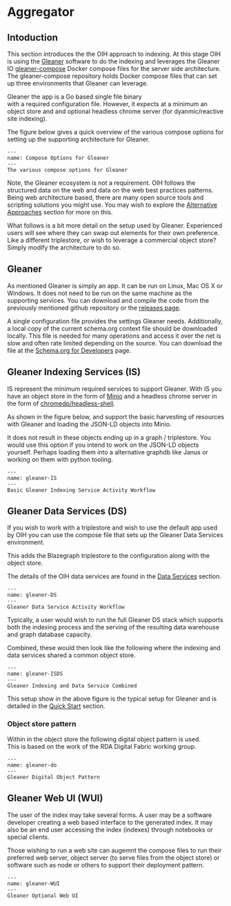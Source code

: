 # Aggregator

## Intoduction


This section introduces the the OIH approach to indexing. At this stage OIH is 
using the [Gleaner](https://github.com/earthcubearchitecture-project418/gleaner) software to do the indexing and leverages the Gleaner IO 
[gleaner-compose](https://github.com/gleanerio/gleaner-compose) Docker 
compose files for the server side architecture. The gleaner-compose repository holds Docker compose files that can set up three environments
that Gleaner can leverage.

Gleaner the app is a Go based single file binary  
with a required configuration file.  However, it expects at a minimum an object store and 
and optional headless chrome server (for dyanmic/reactive site indexing).  

The figure below gives a quick overview of the various compose options for setting up 
the supporting architecture for Gleaner. 


```{figure} ./images/composeOptions.png
---
name: Compose Options for Gleaner
---
The various compose options for Gleaner
```

Note, the Gleaner ecosystem is not a requirement.  OIH follows the structured data on the web and data on the web best practices patterns.  Being web architecture based, there are many open source tools and scripting solutions you might use.  You may wish to explore the [Alternative Approaches](alternatives.md) section for more on this.


What follows is a bit more detail on the setup used by Gleaner.  Experienced users will 
see where they can swap out elements for their own preference.  Like a different 
triplestore, or wish to leverage a commercial object store?  Simply modify the architecture
to do so.  

## Gleaner

As mentioned Gleaner is simply an app.  It can be run on Linux, Mac OS X or Windows.  It does
not need to be run on the same machine as the supporting services.  You can download and 
compile the code from the previously mentioned github repository or 
the [releases page](https://github.com/earthcubearchitecture-project418/gleaner/releases). 

A single configuration file provides the settings Gleaner needs.  Additionally, a local 
copy of the current schema.org context file should be downloaded locally.  This file is needed
for many operations and access it over the net is slow and often rate limited depending on the 
source.   You can download the file at the [Schema.org for Developers](https://schema.org/docs/developers.html) page.  


## Gleaner Indexing Services (IS)

IS represent the minimum required services to support Gleaner.  With IS you have an object
store in the form of [Minio](https://min.io/) and a headless chrome server in the form of 
[chromedp/headless-shell](https://hub.docker.com/r/chromedp/headless-shell).  

As shown in the figure below, and support the basic harvesting of resources with Gleaner
and loading the JSON-LD objects into Minio.

It does not result in these objects ending up in a graph / triplestore.   You would use
this option if you intend to work on the JSON-LD objects yourself.  Perhaps loading 
them into a alternative graphdb like Janus or working on them with python tooling. 


```{figure} ./images/gleaner1.png
---
name: gleaner-IS
---
Basic Gleaner Indexing Service Activity Workflow
```

## Gleaner Data Services (DS)

If you wish to work with a triplestore and wish to use the default app used by OIH
you can use the compose file that sets up the Gleaner Data Services environment.  

This adds the Blazegraph triplestore to the configuration along with the object store. 

The details of the OIH data services are found in the
 [Data Services](dataservices.md) section.

```{figure} ./images/gleaner2.png
---
name: gleaner-DS
---
Gleaner Data Service Activity Workflow
```

Typically, a user would wish to run the full Gleaner DS stack which supports
both the indexing process and the serving of the resulting data warehouse and graph 
database capacity.  

Combined, these would then look like the following where the indexing and
data services shared a common object store.  

```{figure} ./images/gleaner3.png
---
name: gleaner-ISDS
---
Gleaner Indexing and Data Service Combined
```

This setup show in the above figure is the typical setup for Gleaner and is 
detailed in the [Quick Start](./harvesting.md) section.


### Object store pattern

Within in the object store the following digital object pattern is used.  
This is based on the work of the RDA Digital Fabric working group.  

```{figure} ./images/do.png
---
name: gleaner-do
---
Gleaner Digital Object Pattern
```


## Gleaner Web UI (WUI)

The user of the index may take several forms.  A user may be a software developer creating a web based 
interface to the generated index.  It may also be an end user accessing the index (indexes) through notebooks
or special clients.  

Those wishing to run a web site can augemnt the compose files to run their 
preferred web server, object server (to serve files from the object store) or 
software such as node or others to support their deployment pattern.  



```{figure} ./images/gleaner4.png
---
name: gleaner-WUI
---
Gleaner Optional Web UI
```

